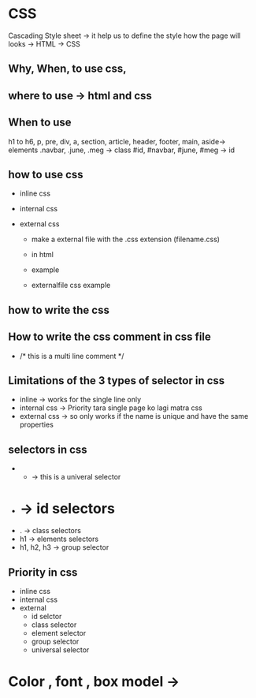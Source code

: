 # CSS 
 Cascading Style sheet -> it help us to define the style how the page will looks 
 -> HTML -> CSS 

## Why, When,  to use css, 
<!--<!DOCTYPE html>
<html lang="en">
<head>
    <meta charset="UTF-8">
    <meta name="viewport" content="width=device-width, initial-scale=1.0">
    <title>Document</title>
</head>
<body >
    <h1 style="text-align: center;">HEllo world</h1>
    <a href="#" style="display: block;">Link</a>
    <a href="#">Link2</a>
    <p>Lorem ipsum dolor sit amet, consectetur adipisicing elit. Nisi eos repudiandae molestiae facere? In architecto sapiente, rerum nostrum assumenda odit!</p>
</body>
</html> -->

## where to use  -> html and css

## When to use
 h1 to h6, p, pre, div, a, section, article, header, footer, main, aside-> elements
 .navbar, .june, .meg -> class 
 #id, #navbar, #june, #meg -> id

## how to use css
 - inline css
   <!-- <h1 style="text-align: center;">HEllo world</h1>
    <a href="#" style="display: block; background-color: red;">Link</a> 
   -->
 - internal css
    <!-- <!DOCTYPE html>
    <html lang="en">
    <head>
        <meta charset="UTF-8">
        <meta name="viewport" content="width=device-width, initial-scale=1.0">
        <title>Document</title>
        <style>
            p{
            background-color: yellow;  
            font-size: 30px;
            }
        </style>
    </head>
    <body >
        <h1 style="text-align: center;">HEllo world</h1>
        <a href="#" style="display: block; background-color: red;">Link</a>
        <a href="#">Link2</a>
        <p>Lorem ipsum dolor sit amet, consectetur adipisicing elit. Nisi eos repudiandae   molestiae facere? In architecto sapiente, rerum nostrum assumenda odit!</p>
    </body>
    </html> -->
    
 - external css
    - make a external file with the .css extension (filename.css)
    - in html <link rel="stylesheet" href="filename.css" >
    - example
      <!-- <!DOCTYPE html>
        <html lang="en">
        <head>
            <meta charset="UTF-8">
            <meta name="viewport" content="width=device-width, initial-scale=1.0">
            <title>External css</title>
            <link rel="stylesheet" href="style.css">
        </head>
        <body >
            <a href="#" style="display: block; background-color: red;">Link</a>
            <a href="#" class="saugat">Link2</a>
        </body>
        </html> -->

    - externalfile css example
      <!--  .saugat{
            background-color: purple;
        } -->

## how to write the css 
<!-- .saugat{
    background-color: purple;
    font-size: 40px;
}
.saugat -> selector
background-color -> propetie 
:40px , purple -> values,
; -> next line can also write the css code  -->

## How to write the css comment in css file
 - /* this 
    is 
    a multi 
    line
    comment 
   */

## Limitations of the 3 types of selector in css
 - inline -> works for the single line only 
 - internal css -> Priority tara single page ko lagi matra css 
 - external css -> so only works if the name is unique and have the same properties 

## selectors in css
 - * -> this is a univeral selector
 - # -> id selectors
 - . -> class selectors
 - h1 -> elements selectors
 - h1, h2, h3 -> group selector
  
## Priority in css 
 - inline css 
 - internal css
 - external
   - id selctor
   - class selector
   - element selector
   - group selector 
   - universal selector
  
# Color , font , box model -> 